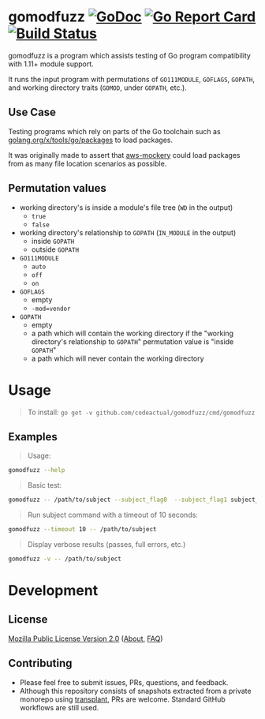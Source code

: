 # gomodfuzz [![GoDoc](https://godoc.org/github.com/codeactual/gomodfuzz?status.svg)](https://pkg.go.dev/mod/github.com/codeactual/gomodfuzz) [![Go Report Card](https://goreportcard.com/badge/github.com/codeactual/gomodfuzz)](https://goreportcard.com/report/github.com/codeactual/gomodfuzz) [![Build Status](https://travis-ci.org/codeactual/gomodfuzz.png)](https://travis-ci.org/codeactual/gomodfuzz)

gomodfuzz is a program which assists testing of Go program compatibility with 1.11+ module support.

It runs the input program with permutations of `GO111MODULE`, `GOFLAGS`, `GOPATH`, and working directory traits (`GOMOD`, under `GOPATH`, etc.).

## Use Case

Testing programs which rely on parts of the Go toolchain such as [golang.org/x/tools/go/packages](https://pkg.go.dev/mod/golang.org/x/tools/go/packages) to load packages.

It was originally made to assert that [aws-mockery](https://github.com/codeactual/aws-mockery) could load packages from as many file location scenarios as possible.

## Permutation values

- working directory's is inside a module's file tree (`WD` in the output)
  - `true`
  - `false`
- working directory's relationship to `GOPATH` (`IN_MODULE` in the output)
  - inside `GOPATH`
  - outside `GOPATH`
- `GO111MODULE`
  - `auto`
  - `off`
  - `on`
- `GOFLAGS`
  - empty
  - `-mod=vendor`
- `GOPATH`
  - empty
  - a path which will contain the working directory if the "working directory's relationship to `GOPATH`" permutation value is "inside `GOPATH`"
  - a path which will never contain the working directory

# Usage

> To install: `go get -v github.com/codeactual/gomodfuzz/cmd/gomodfuzz`

## Examples

> Usage:

```bash
gomodfuzz --help
```

> Basic test:

```bash
gomodfuzz -- /path/to/subject --subject_flag0  --subject_flag1 subject_arg0 subject_arg1
```

> Run subject command with a timeout of 10 seconds:

```bash
gomodfuzz --timeout 10 -- /path/to/subject
```

> Display verbose results (passes, full errors, etc.)

```bash
gomodfuzz -v -- /path/to/subject
```

# Development

## License

[Mozilla Public License Version 2.0](https://www.mozilla.org/en-US/MPL/2.0/) ([About](https://www.mozilla.org/en-US/MPL/), [FAQ](https://www.mozilla.org/en-US/MPL/2.0/FAQ/))

## Contributing

- Please feel free to submit issues, PRs, questions, and feedback.
- Although this repository consists of snapshots extracted from a private monorepo using [transplant](https://github.com/codeactual/transplant), PRs are welcome. Standard GitHub workflows are still used.
